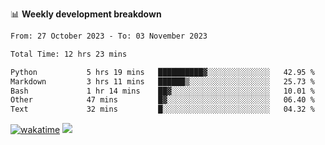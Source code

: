📊 **Weekly development breakdown**
<!--START_SECTION:waka-->

```txt
From: 27 October 2023 - To: 03 November 2023

Total Time: 12 hrs 23 mins

Python           5 hrs 19 mins   ██████████▓░░░░░░░░░░░░░░   42.95 %
Markdown         3 hrs 11 mins   ██████▒░░░░░░░░░░░░░░░░░░   25.73 %
Bash             1 hr 14 mins    ██▓░░░░░░░░░░░░░░░░░░░░░░   10.01 %
Other            47 mins         █▓░░░░░░░░░░░░░░░░░░░░░░░   06.40 %
Text             32 mins         █░░░░░░░░░░░░░░░░░░░░░░░░   04.32 %
```

<!--END_SECTION:waka-->
[![wakatime](https://wakatime.com/badge/user/c6720b29-9431-4a60-bc9d-e1fb2b6bd65f.svg)](https://wakatime.com/@c6720b29-9431-4a60-bc9d-e1fb2b6bd65f)
![](https://komarev.com/ghpvc/?username=callanwu)
